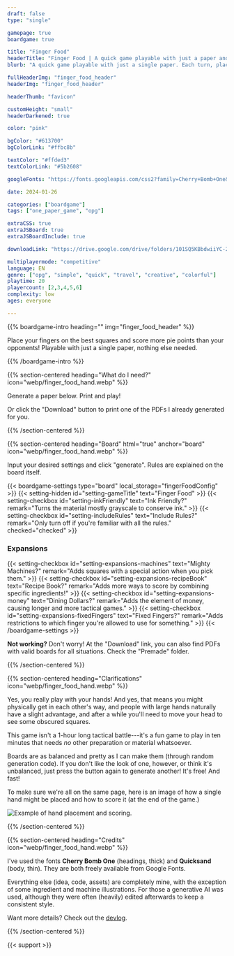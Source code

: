 ```yaml
---
draft: false
type: "single"

gamepage: true
boardgame: true

title: "Finger Food"
headerTitle: "Finger Food | A quick game playable with just a paper and your fingers"
blurb: "A quick game playable with just a single paper. Each turn, place a finger on a new square, to score more points than your opponents before you've used your whole hand."

fullHeaderImg: "finger_food_header"
headerImg: "finger_food_header"

headerThumb: "favicon"

customHeight: "small"
headerDarkened: true

color: "pink"

bgColor: "#613700"
bgColorLink: "#ffbc8b"

textColor: "#ffded3"
textColorLink: "#5b2608"

googleFonts: "https://fonts.googleapis.com/css2?family=Cherry+Bomb+One&family=Quicksand:wght@500;700&display=swap"

date: 2024-01-26

categories: ["boardgame"]
tags: ["one_paper_game", "opg"]

extraCSS: true
extraJSBoard: true
extraJSBoardInclude: true

downloadLink: "https://drive.google.com/drive/folders/101SQ5KBbdwiiYC-2nU-5H7gKoTnqhXZE"

multiplayermode: "competitive"
language: EN
genre: ["opg", "simple", "quick", "travel", "creative", "colorful"]
playtime: 20
playercount: [2,3,4,5,6]
complexity: low
ages: everyone

---
```



{{% boardgame-intro heading="" img="finger_food_header" %}}

Place your fingers on the best squares and score more pie points than your opponents! Playable with just a single paper, nothing else needed.

{{% /boardgame-intro %}}

{{% section-centered heading="What do I need?" icon="webp/finger_food_hand.webp" %}}

Generate a paper below. Print and play!

Or click the "Download" button to print one of the PDFs I already generated for you.

{{% /section-centered %}}

{{% section-centered heading="Board" html="true" anchor="board" icon="webp/finger_food_hand.webp" %}}

<p>Input your desired settings and click "generate". Rules are explained on the board itself.</p>

{{< boardgame-settings type="board" local_storage="fingerFoodConfig" >}}
  {{< setting-hidden id="setting-gameTitle" text="Finger Food" >}}
  {{< setting-checkbox id="setting-inkFriendly" text="Ink Friendly?" remark="Turns the material mostly grayscale to conserve ink." >}}
  {{< setting-checkbox id="setting-includeRules" text="Include Rules?" remark="Only turn off if you're familiar with all the rules." checked="checked" >}}
  <h3>Expansions</h3>
  {{< setting-checkbox id="setting-expansions-machines" text="Mighty Machines?" remark="Adds squares with a special action when you pick them." >}}
  {{< setting-checkbox id="setting-expansions-recipeBook" text="Recipe Book?" remark="Adds more ways to score by combining specific ingredients!" >}}
  {{< setting-checkbox id="setting-expansions-money" text="Dining Dollars?" remark="Adds the element of money, causing longer and more tactical games." >}}
  {{< setting-checkbox id="setting-expansions-fixedFingers" text="Fixed Fingers?" remark="Adds restrictions to which finger you're allowed to use for something." >}}
{{< /boardgame-settings >}}

<p class="remark-under-settings"><strong>Not working?</strong> Don't worry! At the "Download" link, you can also find PDFs with valid boards for all situations. Check the "Premade" folder.</p> 

{{% /section-centered %}}

{{% section-centered heading="Clarifications" icon="webp/finger_food_hand.webp" %}}

Yes, you really play with your hands! And yes, that means you might physically get in each other's way, and people with large hands naturally have a slight advantage, and after a while you'll need to move your head to see some obscured squares.

This game isn't a 1-hour long tactical battle---it's a fun game to play in ten minutes that needs _no_ other preparation or material whatsoever.

Boards are as balanced and pretty as I can make them (through random generation code). If you don't like the look of one, however, or think it's unbalanced, just press the button again to generate another! It's free! And fast!

To make sure we're all on the same page, here is an image of how a single hand might be placed and how to score it (at the end of the game.)

![Example of hand placement and scoring.](rules_explanation.webp)

{{% /section-centered %}}

{{% section-centered heading="Credits" icon="webp/finger_food_hand.webp" %}}

I've used the fonts **Cherry Bomb One** (headings, thick) and **Quicksand** (body, thin). They are both freely available from Google Fonts.

Everything else (idea, code, assets) are completely mine, with the exception of some ingredient and machine illustrations. For those a generative AI was used, although they were often (heavily) edited afterwards to keep a consistent style.

Want more details? Check out the [devlog](https://pandaqi.com/blog/boardgames/finger-food/).

{{% /section-centered %}}

{{< support >}}